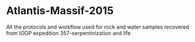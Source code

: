 # Atlantis-Massif-2015
All the protocols and workflow used for rock and water samples recovered from IODP expedition 357-serpentinization and life
